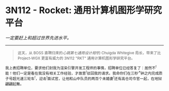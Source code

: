 # 3N112 - Rocket: 通用计算机图形学研究平台

<i>一定要赶上和超过世界先进水平。</i>

---

> <small>这天，从 BOSS 直聘归来的<i>心跳第七通用设计局!</i>的 Chuigda Whitegive 局长，带来了比 Project-WGX 更富有威力的 3N112 "RKT" 通用计算机图形学研究平台。</small>

<small>我上表招聘单位，要求他们封我为渲染引擎开发工程师的事情，招聘单位已经答复了：居然不<sup>!</sup>能！他们一定是看在我没有相关工作经验，才故意<sup>!</sup>驳回我的请求。我命你们在三秒<sup>↗</sup>钟之内完成质子号超光速三轮车<sup>!</sup>，迎击<sup>!</sup>面试官，让他和山中队员的两百个未婚妻<sup>!</sup>还有高仓司令官一起，在地狱翩翩起舞。</small>

